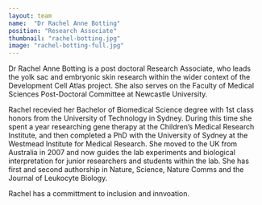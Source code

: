 ```yaml
---
layout: team
name:  "Dr Rachel Anne Botting"
position: "Research Associate"
thumbnail: "rachel-botting.jpg"
image: "rachel-botting-full.jpg"
---
```

Dr Rachel Anne Botting is a post doctoral Research Associate, who leads the yolk sac and embryonic skin research within the wider context of the Development Cell Atlas project. She also serves on the Faculty of Medical Sciences Post-Doctoral Committee at Newcastle University. 

Rachel recevied her Bachelor of Biomedical Science degree with 1st class honors from the University of Technology in Sydney. During this time she spent a year researching gene therapy at the Children’s Medical Research Institute, and then completed a PhD with the University of Sydney at the Westmead Institute for Medical Research. She moved to the UK from Australia in 2007 and now guides the lab experiments and biological interpretation for junior researchers and students within the lab. She has first and second authorship in Nature, Science, Nature Comms and the Journal of Leukocyte Biology.

Rachel has a committment to inclusion and innvoation.
